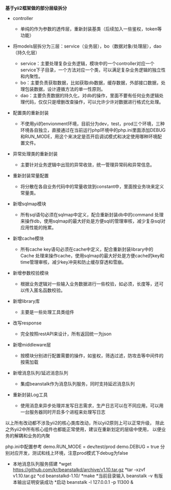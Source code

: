 **基于yii2框架做的部分层级拆分**
   * controller
       * 单纯的作为参数的透传层，重新封装基类（后续加入一些鉴权，token等功能）
   
   * 将models层拆分为三层：service（业务层），bo（数据对象/处理层），dao（持久化层）
       * service：主要处理复杂业务逻辑，模块中的一个controller对应一个service下子目录，一个方法对应一个类，可以满足复杂业务逻辑的独立性和内聚性。
       * bo：主要负责获取数据，比如获取db数据，缓存数据，外部接口数据，处理包装数据，设计遵循方法的单一性原则。
       * dao：主要负责数据的持久化，对db的操作，里面不要有任何业务逻辑处理代码，仅仅只是增删改查操作，可以允许少许对数据进行格式化处理。
       
   * 配置类的重新封装
       * 不使用yii的envionment环境，目前分为dev，test，prod三个环境，三种环境各自独立，直接通过在当前运行php环境中的php.ini里面添加DEBUG和RUN_MODE，用这个来决定是否开启调试模式和决定使用哪种环境配置文件。
   
   * 异常处理类的重新封装
       * 主要针对业务逻辑中出现的异常收敛，统一管理异常码和异常信息。
   
   * 重新封装常量配置
       * 将分散在各自业务代码中的常量收敛到constant中，里面按业务块来定义常量类。
   
   * 新增sqlmap模块
       * 所有sql语句必须在sqlmap中定义，配合重新封装db中的command 处理来操作db，使用sqlmap的最大好处是方便sql的管理审核，减少复杂sql对应用性能的拖累。
       
   * 新增cache模块
       * 所有cache key语句必须在cache中定义，配合重新封装library中的Cache 处理来操作cache，使用sqlmap的最大好处是方便cache的key和time管理审核，减少key冲突和防止缓存穿透和雪崩。
        
   * 新增参数校验模块
       * 根据业务逻辑对一些输入业务数据进行一些校验，如必须，长度等，还可以传入匿名函数校验。
            
   * 新增library库
       * 主要是一些处理工具类组件
   
   * 改写response
       * 完全按照restAPI来设计，所有返回统一为json
       
   * 新增middleware层
       * 按模块分别进行配置需要的操作，如鉴权，筛选过滤，防攻击等中间件的按需加载    
       
   * 新增消息队列/延迟消息队列
       * 集成beanstalk作为消息队列服务，同时支持延迟消息队列    
         
   * 重新封装Log工具
       * 使用消息来异步处理并发写日志需求，生产日志可以在不同应用，可以用一台服务器同时开启多个进程来处理写日志    
         
             
   以上所有改动都不涉及yii2的核心类库改动，所以yii2原则上可以正常升级，
   除此之外yii2中所有核心组件也都能正常使用，建议在重新划定的层级中使用，
   以便业务的解耦和业务的内聚
   
   php.ini中配置参考
   demo.RUN_MODE = dev/test/prod
   demo.DEBUG = true
   分别对应开发，测试和线上环境，注意prod模式下debug为false
   
  * 本地消息队列服务搭建
      *wget https://github.com/kr/beanstalkd/archive/v1.10.tar.gz
      *tar -xzvf v1.10.tar.gz
      *cd beanstalkd-1.10/
      *make 
      *当前目录输入 beanstalk -v 有版本输出证明安装成功
      *启动 beanstalk -l 127.0.0.1 -p 11300 &